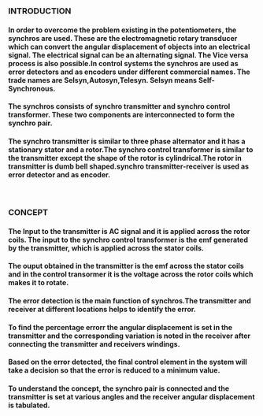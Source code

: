 ### INTRODUCTION<br>
#### In order to overcome the problem existing in the potentiometers, the synchros are used. These are the electromagnetic rotary transducer which can convert the angular displacement of objects into an electrical signal. The electrical signal can be an alternating signal. The Vice versa process is also possible.In control systems the synchros are used as error detectors and as encoders under different commercial names. The trade names are Selsyn,Autosyn,Telesyn. Selsyn means Self-Synchronous.
#### The synchros consists of synchro transmitter and synchro control transformer. These two components are interconnected to form the synchro pair.
#### The synchro transmitter is similar to three phase alternator and it has a stationary stator and a rotor.The synchro control transformer is similar to the transmitter except the shape of the rotor is cylindrical.The rotor in transmitter is dumb bell shaped.synchro transmitter-receiver is used as error detector and as encoder.
<br>

### CONCEPT<br>
#### The Input to the transmitter is AC signal and it is applied across the rotor coils. The input to the synchro control transformer is the emf generated by the transmitter, which is applied across the stator coils.
####  The ouput obtained in the transmitter is the emf across the stator coils and in the control transormer it is the voltage across the rotor coils which makes it to rotate. 
#### The error detection is the main function of synchros.The transmitter and receiver at different locations helps to identify the error.
#### To find the percentage errorr the angular displacement is set in the transmitter and the corresponding variation is noted in the receiver after connecting the transmitter and receivers windings.
#### Based on the error detected, the final control element in the system will take a decision so that the error is reduced to a minimum value.
#### To understand the concept, the synchro pair is connected and the transmitter is set at various angles and the receiver angular displacement is tabulated.
####  
<br>

